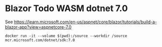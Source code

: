 # Blazor Todo WASM dotnet 7.0

See <https://learn.microsoft.com/en-us/aspnet/core/blazor/tutorials/build-a-blazor-app?view=aspnetcore-7.0>

```
docker run -it --volume $(pwd):/source --workdir /source mcr.microsoft.com/dotnet/sdk:7.0
```
